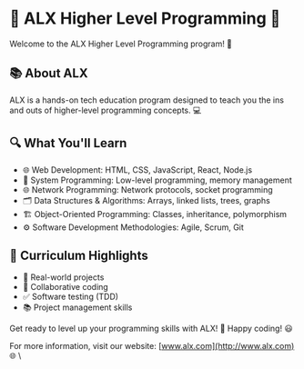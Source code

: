 # 🚀 ALX Higher Level Programming 🚀

Welcome to the ALX Higher Level Programming program! 🎉

## 📚 About ALX
ALX is a hands-on tech education program designed to teach you the ins and outs of higher-level programming concepts. 💻

## 🔍 What You'll Learn
- 🌐 Web Development: HTML, CSS, JavaScript, React, Node.js
- 🏢 System Programming: Low-level programming, memory management
- 🌐 Network Programming: Network protocols, socket programming
- 🗂️ Data Structures & Algorithms: Arrays, linked lists, trees, graphs
- 🏗️ Object-Oriented Programming: Classes, inheritance, polymorphism
- ⚙️ Software Development Methodologies: Agile, Scrum, Git

## 📜 Curriculum Highlights
- 📅 Real-world projects
- 🤝 Collaborative coding
- ✅ Software testing (TDD)
- 📚 Project management skills

Get ready to level up your programming skills with ALX! 🚀 Happy coding! 😃

For more information, visit our website: [www.alx.com](http://www.alx.com) 🌐
\\